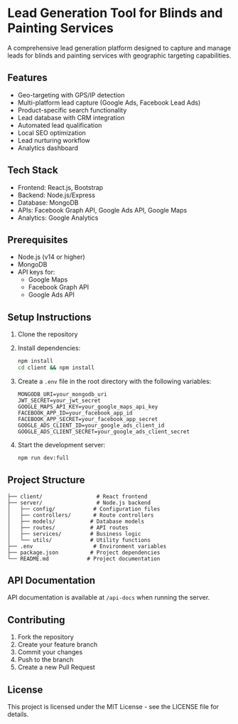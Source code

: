 # Lead Generation Tool for Blinds and Painting Services

A comprehensive lead generation platform designed to capture and manage leads for blinds and painting services with geographic targeting capabilities.

## Features

- Geo-targeting with GPS/IP detection
- Multi-platform lead capture (Google Ads, Facebook Lead Ads)
- Product-specific search functionality
- Lead database with CRM integration
- Automated lead qualification
- Local SEO optimization
- Lead nurturing workflow
- Analytics dashboard

## Tech Stack

- Frontend: React.js, Bootstrap
- Backend: Node.js/Express
- Database: MongoDB
- APIs: Facebook Graph API, Google Ads API, Google Maps
- Analytics: Google Analytics

## Prerequisites

- Node.js (v14 or higher)
- MongoDB
- API keys for:
  - Google Maps
  - Facebook Graph API
  - Google Ads API

## Setup Instructions

1. Clone the repository
2. Install dependencies:
   ```bash
   npm install
   cd client && npm install
   ```
3. Create a `.env` file in the root directory with the following variables:
   ```
   MONGODB_URI=your_mongodb_uri
   JWT_SECRET=your_jwt_secret
   GOOGLE_MAPS_API_KEY=your_google_maps_api_key
   FACEBOOK_APP_ID=your_facebook_app_id
   FACEBOOK_APP_SECRET=your_facebook_app_secret
   GOOGLE_ADS_CLIENT_ID=your_google_ads_client_id
   GOOGLE_ADS_CLIENT_SECRET=your_google_ads_client_secret
   ```

4. Start the development server:
   ```bash
   npm run dev:full
   ```

## Project Structure

```
├── client/                 # React frontend
├── server/                 # Node.js backend
│   ├── config/            # Configuration files
│   ├── controllers/       # Route controllers
│   ├── models/           # Database models
│   ├── routes/           # API routes
│   ├── services/         # Business logic
│   └── utils/            # Utility functions
├── .env                   # Environment variables
├── package.json          # Project dependencies
└── README.md            # Project documentation
```

## API Documentation

API documentation is available at `/api-docs` when running the server.

## Contributing

1. Fork the repository
2. Create your feature branch
3. Commit your changes
4. Push to the branch
5. Create a new Pull Request

## License

This project is licensed under the MIT License - see the LICENSE file for details. 